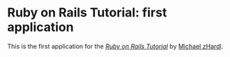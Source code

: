# Ruby on Rails Tutorial: first application
This is the first application for the [*Ruby on Rails Tutorial*](http://railstutorial.org) by [Michael zHardl](http://michaelhartl.com/).